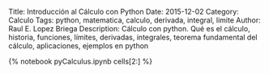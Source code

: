 Title: Introducción al Cálculo con Python
Date: 2015-12-02
Category: Calculo
Tags: python, matematica, calculo, derivada, integral, limite
Author: Raul E. Lopez Briega
Description: Cálculo con python. Qué es el cálculo, historia, funciones, límites, derivadas, integrales, teorema fundamental del cálculo, aplicaciones, ejemplos en python

{% notebook pyCalculus.ipynb cells[2:] %}
